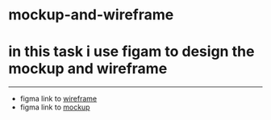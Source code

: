 # mockup-and-wireframe
# in this task i use figam to design the mockup and wireframe

---
- figma link to [wireframe](https://www.figma.com/file/R5MEMsJN6Ascd4ykPKhFyZ/Mockup?type=design&node-id=0%3A1&mode=design&t=VmxAXDs2xyKPQi5a-1)
- figma link to [mockup](https://www.figma.com/file/Vg1kFOv1T1309I9XJY3zQY/Wireframe?type=design&node-id=8%3A85&mode=design&t=EYIrSw24Pq1099pj-1)

